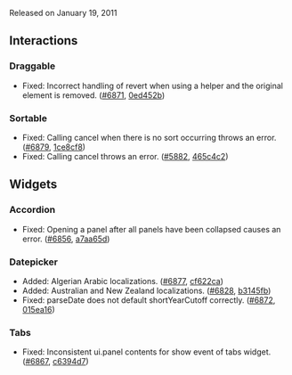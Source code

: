 <script>{
	"title": "jQuery UI 1.8.9 Changelog"
}</script>

Released on January 19, 2011

## Interactions

### Draggable

* Fixed: Incorrect handling of revert when using a helper and the original element is removed. ([#6871](https://bugs.jqueryui.com/ticket/6871), [0ed452b](https://github.com/jquery/jquery-ui/commit/0ed452bf2581a83781c417dffe6ed4e3dbe2d676))

### Sortable

* Fixed: Calling cancel when there is no sort occurring throws an error. ([#6879](https://bugs.jqueryui.com/ticket/6879), [1ce8cf8](https://github.com/jquery/jquery-ui/commit/1ce8cf885f8f83b3c449629acb7124e31f4c71c3))
* Fixed: Calling cancel throws an error. ([#5882](https://bugs.jqueryui.com/ticket/5882), [465c4c2](https://github.com/jquery/jquery-ui/commit/465c4c2cbef33fc4491d862245180b6441875c15))

## Widgets

### Accordion

* Fixed: Opening a panel after all panels have been collapsed causes an error. ([#6856](https://bugs.jqueryui.com/ticket/6856), [a7aa65d](https://github.com/jquery/jquery-ui/commit/a7aa65d1fcbb21f6591985d05e147daa23df60d5))

### Datepicker

* Added: Algerian Arabic localizations. ([#6877](https://bugs.jqueryui.com/ticket/6877), [cf622ca](https://github.com/jquery/jquery-ui/commit/cf622cacd61238e2f5882e9988f47539a860c42e))
* Added: Australian and New Zealand localizations. ([#6828](https://bugs.jqueryui.com/ticket/6828), [b3145fb](https://github.com/jquery/jquery-ui/commit/b3145fb5bcfe6e8f283cb92cb368d094568e02ff))
* Fixed: parseDate does not default shortYearCutoff correctly. ([#6872](https://bugs.jqueryui.com/ticket/6872), [015ea16](https://github.com/jquery/jquery-ui/commit/015ea163d1995f5a3f42fd394d9db3abdc0fa16a))

### Tabs

* Fixed: Inconsistent ui.panel contents for show event of tabs widget. ([#6867](https://bugs.jqueryui.com/ticket/6867), [c6394d7](https://github.com/jquery/jquery-ui/commit/c6394d7afae12739a6302fd84cf15d7e7a2cc482))
